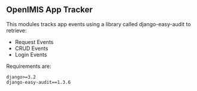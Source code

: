 ## OpenIMIS App Tracker

This modules tracks app events using a library called django-easy-audit to retrieve:

* Request Events
* CRUD Events
* Login Events

Requirements are:

```
django>=3.2
django-easy-audit==1.3.6
```
